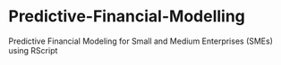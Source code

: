 # Predictive-Financial-Modelling
Predictive Financial Modeling for Small and Medium Enterprises (SMEs) using RScript
